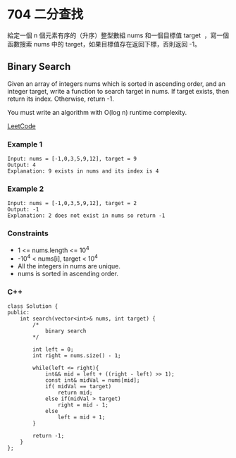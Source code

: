 # 704  二分查找

給定一個 n 個元素有序的（升序）整型數組 nums 和一個目標值 target  ，寫一個函數搜索 nums 中的 target，如果目標值存在返回下標，否則返回 -1。

##   Binary Search

Given an array of integers nums which is sorted in ascending order, and an integer target, write a function to search target in nums. If target exists, then return its index. Otherwise, return -1.

You must write an algorithm with O(log n) runtime complexity.

[LeetCode](https://leetcode.cn/problems/binary-search/)


### Example 1

```
Input: nums = [-1,0,3,5,9,12], target = 9
Output: 4
Explanation: 9 exists in nums and its index is 4

```

### Example 2

```
Input: nums = [-1,0,3,5,9,12], target = 2
Output: -1
Explanation: 2 does not exist in nums so return -1

```

### Constraints

* 1 <= nums.length <= 10<sup>4</sup>
* -10<sup>4</sup> < nums[i], target < 10<sup>4</sup>
* All the integers in nums are unique.
* nums is sorted in ascending order.

### C++ 

```
class Solution {
public:
    int search(vector<int>& nums, int target) {
        /*
            binary search
        */ 

        int left = 0; 
        int right = nums.size() - 1;

        while(left <= right){
            int&& mid = left + ((right - left) >> 1);
            const int& midVal = nums[mid];
            if( midVal == target)
                return mid;
            else if(midVal > target)
                right = mid - 1;
            else
                left = mid + 1;
        }
        
        return -1;
    }
};
```
